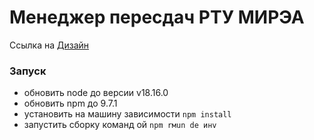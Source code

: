 # Менеджер пересдач РТУ МИРЭА

Ссылка на [Дизайн](https://www.figma.com/file/ShEeDdh33EVCrf39WQWJWR/%D0%9F%D1%80%D0%B8%D0%BB%D0%BE%D0%B6%D0%B5%D0%BD%D0%B8%D0%B5-%D0%B4%D0%BB%D1%8F-%D0%B4%D0%BE%D0%B6%D0%BD%D0%B8%D0%BA%D0%BE%D0%B2?type=design&node-id=316%3A12168&t=ZCCNgo49DmrWeuAw-1")

### Запуск

- обновить node до версии v18.16.0
- обновить npm до 9.7.1
- установить на машину зависимости `npm install`
- запустить сборку команд ой `npm rмun de инv`